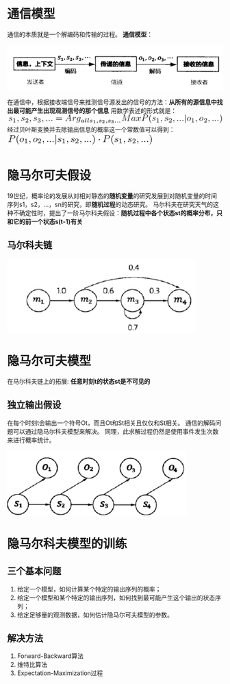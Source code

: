 # 通信模型
通信的本质就是一个解编码和传输的过程。
**通信模型**：

![](./img/通信模型.png)

在通信中，根据接收端信号来推测信号源发出的信号的方法：**从所有的源信息中找出最可能产生出现观测信号的那个信息**
用数学表述的形式就是： ![](./img/通信1.png)
经过贝叶斯变换并去除输出信息的概率这一个常数值可以得到： ![](./img/通信2.png)

# 隐马尔可夫假设

19世纪，概率论的发展从对相对静态的**随机变量**的研究发展到对随机变量的时间序列s1，s2，...，sn的研究，即**随机过程**的动态研究。
马尔科夫在研究天气的这种不确定性时，提出了一阶马尔科夫假设：**随机过程中各个状态st的概率分布，只和它的前一个状态s(t-1)有关**
## 马尔科夫链

![](./img/隐马1.png)

# 隐马尔可夫模型
在马尔科夫链上的拓展: **任意时刻t的状态st是不可见的**
## 独立输出假设
在每个时刻t会输出一个符号Ot，而且Ot和St相关且仅仅和St相关。
通信的解码问题可以通过隐马尔科夫模型来解决。
同理，此求解过程仍然是使用事件发生次数来进行概率统计。

![](./img/隐马2.png)

# 隐马尔科夫模型的训练
## 三个基本问题

1. 给定一个模型，如何计算某个特定的输出序列的概率；
2. 给定一个模型和某个特定的输出序列，如何找到最可能产生这个输出的状态序列；
3. 给定足够量的观测数据，如何估计隐马尔可夫模型的参数。
## 解决方法

1. Forward-Backward算法
2. 维特比算法
3. Expectation-Maximization过程
